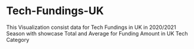 # Tech-Fundings-UK
This Visualization consist data for Tech Fundings in UK in 2020/2021 Season with showcase Total and Average for Funding Amount in UK Tech Category 
